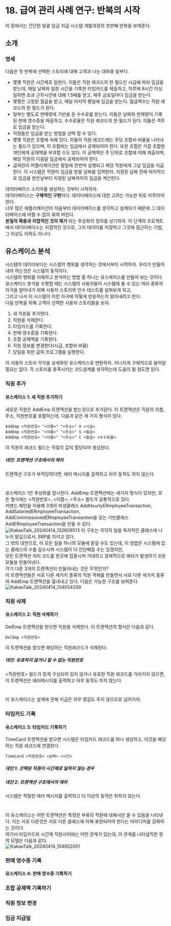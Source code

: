 # 18. 급여 관리 사례 연구: 반복의 시작
이 장에서는 간단한 일괄 임금 지급 시스템 개발과정의 첫번째 반복을 보여준다.  

## 소개
### 명세
다음은 첫 반복에 선택된 스토리에 대해 고객과 나눈 대화중 일부다.  
- 몇몇 직원은 시간제로 일한다. 이들은 직원 레코드의 한 필드인 시급에 따라 임금을 받는데, 매일 날짜와 일한 시간을 기록한 타임카드를 제출하고, 하루에 8시간 이상 일하면 초과 근무시간에 대해 1.5배를 받고, 매주 금요일마다 임금을 받는다.
- 몇몇은 고정된 월급을 받고, 매달 마지막 평일에 임금을 받는다. 월급액수는 직원 레코드의 한 필드가 된다.
- 일부는 별도로 판매량에 기반을 둔 수수료를 받는다. 이들은 날짜와 판매량이 기록된 판매 영수증을 제출하고, 수수료율은 직원 레코드의 한 필드가 된다. 이들은 격주로 임금을 받는다.
- 직원들은 임금을 받는 방법을 선택 할 수 있다.
- 몇몇 직원은 조합에 속해 있다. 이들의 직원 레코드에는 주당 조합비 비율을 나타내는 필드가 있으며, 이 조합비는 임금에서 공제되어야 한다. 또한 조합은 가끔 조합원 개인에게 공재액을 부과할 수도 있다. 이 공제액은 주 단위로 조합에 의해 제출되며, 해당 직원의 다음달 임금에서 공제되어야 한다.
- 급여관리 어플리케이션은 평일에 한번씩 실행되고 해당 직원에게 그날 임금을 지급한다. 이 시스템은 직원이 임금을 받을 날짜를 입력받아, 지정된 날짜 전에 마지막으로 임금을 받은날부터 지정된 날짜까지의 임금을 계산한다.

데이터베이스 스키마를 생성하는 것부터 시작하자.  
데이터베이스는 **구체적인 구현**이다. 데이터베이스에 대한 고려는 가능한 뒤로 미루어야 한다.  
너무 많은 애플리케이션이 처음부터 데이터베이스를 생각하고 설계되기 때문에 그 데이터베이스에 어쩔 수 없이 묶여 버린다.  
**본질의 확충과 지엽적인 것의 제거** 라는 추상화의 정의를 상기하자. 이 단계의 프로젝트에서 데이터베이스는 지엽적인 것으로, 그저 데이터를 저장하고 그것에 접근하는 기법, 그 이상도 이하도 아니다.  

## 유스케이스 분석
시스템의 데이터보다는 시스템의 행위를 생각하는 것에서부터 시작하자. 우리가 만들어내야 하는것은 시스템의 동작이다.  
시스템의 행위를 이해하고 분석하는 방법 중 하나는 유스케이스를 만들어 보는 것이다.  
유스케이스 분석을 수행할 때는 시스템의 사용자들이 시스템에 줄 수 있는 여러 종류의 자극을 알아내기 위해 사용자 스토리와 인수 테스트를 살펴보게 되고,  
그리고 나서 이 시스템이 이런 자극에 어떻게 반응하는지 알아내려고 한다.  
다음 반복을 위해 고객이 선택한 사용자 스토리들을 보자. 
1. 새 직원을 추가한다.
2. 직원을 삭제한다.
3. 타임카드를 기록한다.
4. 판매 영수증을 기록한다.
5. 조합 공제액을 기록한다.
6. 직원 정보를 변경한다(시급, 조합비 비율)
7. 당일을 위한 급여 프로그램을 실행한다.

이 사용자 스토리 각각을 상세화된 유스케이스로 변환하자. 지나치게 구체적으로 들어갈 필요는 없다. 각 스토리를 충족시키는 코드설계를 생각하는데 도움이 될 정도면 된다.  

### 직원 추가
#### 유스케이스 1: 새 직원 추가하기
새로운 직원은 AddEmp 트랜잭션을 받는것으로 추가된다. 이 트랜잭션은 직원의 이름, 주소, 직원번호를 포함하는데, 다음과 같은 세 가지 형식이 있다.
```
AddEmp <직원번호> "<이름>" "<주소>" H <시급>
AddEmp <직원번호> "<이름>" "<주소>" S <월급>
AddEmp <직원번호> "<이름>" "<주소>" C <월급> <수수료율>
```
이 직원의 레코드 필드는 적절히 값이 할당되어 생성된다.
##### 대안: 트랜잭션 구조에서의 에러
트랜잭션 구조가 부적당하다면, 에러 메시지를 출력하고 아무 동작도 하지 않는다.
#
  
유스케이스 1은 추상화를 암시한다. AddEmp 트랜잭션에는 세가지 형식이 있지만, 모든 형식에는 <직원번호>, <이름>, <주소> 필드가 공통적으로 있다.  
커맨드 패턴을 이용해 3개의 파생클래스 AddHourlyERmployeeTransaction, AddSalariedERmployeeTransaction, AddCommissionedERmployeeTransaction을 갖는 기반클래스 AddERmployeeTransaction을 만들 수 있다.  
![KakaoTalk_20240414_132609513](https://github.com/jhkman/AgileSoftwareDevelopment/assets/50142323/45f2d420-cb10-42fa-b684-0dcd429a3a87)
이 구조는 각각의 일을 독자적인 클래스에 나누어 맡김으로서, SRP를 지키고 있다.  
그 밖의 대안으로, 이 모든 일을 하나의 모듈에 맡길 수도 있는데, 이 방법은 시스템에 있는 클래스의 수를 감소시켜 시스템이 더 간단해질 수는 있겠지만,  
모든 트랜잭션 처리 코드를 한곳에 집중시켜 거대하고 잠재적으로 에러가 발생하기 쉬운 모듈을 만들어낸다.  
각기 다른 3개의 트랜잭션이 만들어내는 것은 무엇인가?  
이 트랜잭션들은 서로 다른 세가지 종류의 직원 객체를 만들면서 서로 다른 세가지 종류의 AddEmp 트랜잭션을 흉내내고 있다. 다음은 가능한 구조를 보여준다.  
![KakaoTalk_20240414_134034339](https://github.com/jhkman/AgileSoftwareDevelopment/assets/50142323/1e123d2d-8dd8-4441-8fa1-54529834434f)

### 직원 삭제
#### 유스케이스 2: 직원 삭제하기
DelEmp 트랜잭션을 받으면 직원을 삭제한다. 이 트랜잭션의 형식은 다음과 같다.  
```
DelEmp <직원번호>
```
이 트랜잭션을 받으면 해당하는 직원레코드가 삭제된다.  

##### 대안: 유효하지 않거나 알 수 없는 직원번호
<직원번호> 필드가 맞게 구성되어 있지 않거나 유효한 직원 레코드를 가리키지 않으면, 이 트랜잭션은 에러메시지를 출력하고 아무 동작도 하지 않는다.  
#
    
이 유스케이스는 설계에 관해 지금은 아무 영감도 주지 않으므로 넘어가자.

### 타임카드 기록
#### 유스케이스 3: 타임카드 기록하기
TimeCard 트랜잭션을 받으면 시스템은 타임카드 레코드를 하나 생성하고, 이것을 해당하는 직원 레코드에 연결한다.  
```
TimeCard <직원번호> <날짜> <시간>
```
##### 대안 1: 선택된 직원이 시간제로 일하지 않는 경우
##### 대안 2: 트랜잭션 구조에서의 에러
시스템은 적절한 에러 메시지를 출력하고 더 이상의 동작은 취하지 않는다.  
#
  
이 유스케이스는 어떤 트랜잭션은 특정한 부류의 직원에 대해서만 쓸 수 있음을 나타낸다. 
이는 서로 다른것은 서로 다른 클래스에 의해 표현되어야 한다는 아이디어를 강화하는 것이다.  
여기서 타임카드와 시간제 직원사이에는 어떤 관계가 있는데, 이 관계를 나타냄직한 정적 모델은 다음과 같다.  
![KakaoTalk_20240414_134652001](https://github.com/jhkman/AgileSoftwareDevelopment/assets/50142323/8fbf815e-3547-4e31-8642-b68d209ec63f)

### 판매 영수증 기록
#### 유스케이스 4: 판매 영수증 기록하기

### 조합 공제액 기록하기

### 직원 정보 변경

### 임금 지급일
